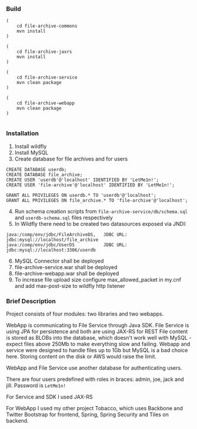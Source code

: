 ### Build

```
(
    cd file-archive-commons
    mvn install
)

(
    cd file-archive-jaxrs
    mvn install
)

(
    cd file-archive-service
    mvn clean package
)

(
    cd file-archive-webapp
    mvn clean package
)


```

### Installation

1. Install wildfly
2. Install MySQL
3. Create database for file archives and for users
```
CREATE DATABASE userdb;
CREATE DATABASE file_archive;
CREATE USER 'userdb'@'localhost' IDENTIFIED BY 'LetMe1n!';
CREATE USER 'file-archive'@'localhost' IDENTIFIED BY 'LetMe1n!';

GRANT ALL PRIVILEGES ON userdb.* TO 'userdb'@'localhost';
GRANT ALL PRIVILEGES ON file_archive.* TO 'file-archive'@'localhost';
```

4. Run schema creation scripts from ```file-archive-service/db/schema.sql``` and ```userdb-schema.sql``` files respectively
5. In Wildfly there need to be created two datasources exposed via JNDI:
```
java:/comp/env/jdbc/FileArchiveDS,   JDBC URL: jdbc:mysql://localhost/file_archive
java:/comp/env/jdbc/UserDS           JDBC URL: jdbc:mysql://localhost:3306/userdb 
```

6. MySQL Connector shall be deployed
7. file-archive-service.war shall be deployed
8. file-archive-webapp.war shall be deployed
9. To increase file upload size configure max_allowed_packet in my.cnf and add max-post-size to wildfly http listener


### Brief Description

Project consists of four modules: two libraries and two webapps.

WebApp is communicating to File Service through Java SDK. File Service is using JPA for persistence and both are using JAX-RS for REST
File content is stored as BLOBs into the database, which doesn't work well with MySQL - expect files above 250Mb to make everything slow and failing.
Webapp and service were designed to handle files up to 1Gb but MySQL is a bad choice here. Storing content on the disk or AWS would raise the limit.

WebApp and File Service use another database for authenticating users. 

There are four users predefined with roles in braces: admin, joe, jack and jill.
Password is ```LetMe1n!```

For Service and SDK I used JAX-RS

For WebApp I used my other project Tobacco, which uses Backbone and Twitter Bootstrap for frontend, Spring, Spring Security and Tiles on backend.


